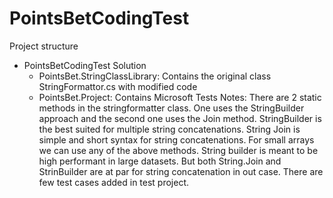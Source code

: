 # PointsBetCodingTest
Project structure
- PointsBetCodingTest Solution
   - PointsBet.StringClassLibrary: Contains the original class StringFormattor.cs with modified code
   - PointsBet.Project: Contains Microsoft Tests
Notes:
There are 2 static methods in the stringformatter class. One uses the StringBuilder approach and the second one uses the Join method.
StringBuilder is the best suited for multiple string concatenations.
String Join is simple and short syntax for string concatenations.
For small arrays we can use any of the above methods. String builder is meant to be high performant in large datasets. But both String.Join and StrinBuilder are at par for string concatenation in out case.
There are few test cases added in test project.
